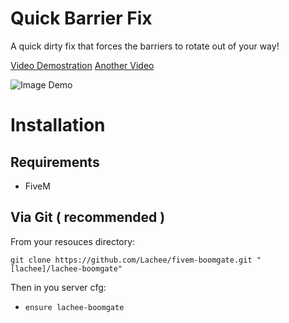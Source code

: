 # Quick Barrier Fix
A quick dirty fix that forces the barriers to rotate out of your way!

[Video Demostration](https://i.lu.je/2021/4X8hmsAYGz.mp4) [Another Video](https://i.lu.je/2021/78ALUQtx3i.mp4)

![Image Demo](https://i.lu.je/2021/FiveM_GTAProcess_2xNBRB5eoR.png)

# Installation
## Requirements
- FiveM

## Via Git ( recommended )
From your resouces directory:
```
git clone https://github.com/Lachee/fivem-boomgate.git "[lachee]/lachee-boomgate"
```

Then in you server cfg:
- `ensure lachee-boomgate`

